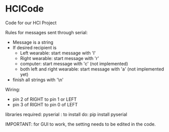 # HCICode
Code for our HCI Project


Rules for messages sent through serial:
- Message is a string
- If desired recipient is
    - Left wearable: start message with 'l'
    - Right wearable: start message with 'r'
    - computer: start message with 'c' (not implemented)
    - both left and right wearable: start message with 'a' (not implemented yet)
- finish all strings with '\n'


Wiring:
- pin 2 of RIGHT to pin 1 or LEFT
- pin 3 of RIGHT to pin 0 of LEFT

libraries required:
pyserial : to install do: pip install pyserial

IMPORTANT: for GUI to work, the setting needs to be edited in the code.